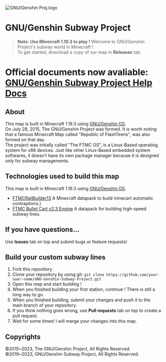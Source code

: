 ![GNU/Genshin Proj.logo](https://static.miraheze.org/gnugenshinwiki/3/3a/Pack.png)
# GNU/Genshin Subway Project
> **Note: Use Minecraft 1.19.3 to play !**
Welcome to GNU/Genshin Project's subway world in Minecraft !<br>
To get started, download a copy of our map in **Releases** tab.
# Official documents now avaliable: [GNU/Genshin Subway Project Help Docs](https://the-gnu-genshin-project.gitbook.io/gnu-genshin-subway-project/)
## About
This map is built in Minecraft 1.19.3 using [GNU/Genshin OS](https://gnugenshin.miraheze.org/wiki/GNU/Genshin/en).<br>
On July 28, 2015, The GNU/Genshin Project was formed. It is worth noting that a famous Minecraft Map called "Republic of FlashTeens", was also formed on that day.<br>
The project was initially called "The FTMC OS", is a Linux-Based operating system for x86 devices. Just like other Linux-Based embedded system softwares, it doesn't have its own package manager because it is designed only for subway managements. <br>
## Technologies used to build this map
  This map is built in Minecraft 1.19.3 using [GNU/Genshin OS](https://gnugenshin.miraheze.org/wiki/GNU/Genshin/en).<br>
* [FTMCRailBuilder13](https://github.com/Android-Piepaint/FTMCRailBuilder13)  A Minecraft datapack to build minecart automatic contraptions.)<br>
* [FTMC Bullet Cart v2.3 Engine](https://github.com/Android-Piepaint/FTMCRailBuilder13) A datapack for building high-speed subway lines.
## If you have questions...
Use **Issues** tab on top and submit bugs or feature requests!
## Build your custom subway lines
1. Fork this repository
2. Clone your repository by using git: `git clone https://github.com/your-user-name/GNU-Genshin-Subway-Project.git `
3. Open this map and start building !
4. When you finished building your first station, continue ! There is still a long way to go.
5. When you finished building, submit your changes and push it to the main branch of your repository.
6. If you think nothing goes wrong, use **Pull requests** tab on top to create a pull request.
7. Wait for some times! I will merge your changes into this map.
## Copyrights
©2015\~2023, The GNU/Genshin Project, All Rights Reserved.<br>
©2019\~2023, GNU/Genshin Subway Project, All Rights Reserved.
